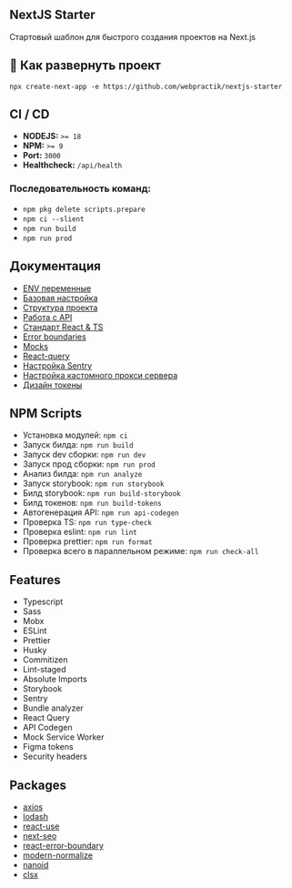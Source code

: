 ## NextJS Starter

Стартовый шаблон для быстрого создания проектов на Next.js

## 🚀 Как развернуть проект

```
npx create-next-app -e https://github.com/webpractik/nextjs-starter
```

## CI / CD
- **NODEJS:** ```>= 18```
- **NPM:** ```>= 9```
- **Port:** ```3000```
- **Healthcheck:** ```/api/health```

### Последовательность команд:
- `npm pkg delete scripts.prepare`
- `npm ci --slient`
- `npm run build`
- `npm run prod`

## Документация
- [ENV переменные](docs/env.md)
- [Базовая настройка](docs/settings.md)
- [Структура проекта](https://docs.w6p.ru/frontend/nextjs-starter/project-structure)
- [Работа с API](https://docs.w6p.ru/frontend/nextjs-starter/api)
- [Стандарт React & TS](https://docs.w6p.ru/frontend/nextjs-starter/react-typescript)
- [Error boundaries](https://docs.w6p.ru/frontend/nextjs-starter/boundaries)
- [Mocks](https://docs.w6p.ru/frontend/nextjs-starter/mocks)
- [React-query](https://docs.w6p.ru/frontend/nextjs-starter/queries)
- [Настройка Sentry](https://docs.w6p.ru/frontend/nextjs-starter/sentry)
- [Настройка кастомного прокси сервера](https://docs.w6p.ru/frontend/nextjs-starter/custom-proxy)
- [Дизайн токены](https://docs.w6p.ru/frontend/nextjs-starter/figma-tokens)

## NPM Scripts
- Установка модулей:  ```npm ci``` 
- Запуск билда: ```npm run build```
- Запуск dev сборки: ```npm run dev```
- Запуск прод сборки: ```npm run prod``` 
- Анализ билда: ```npm run analyze```
- Запуск storybook: ```npm run storybook```
- Билд storybook: ```npm run build-storybook```
- Билд токенов: ```npm run build-tokens```
- Автогенерация API: ```npm run api-codegen```
- Проверка TS: ```npm run type-check```
- Проверка eslint: ```npm run lint```
- Проверка prettier: ```npm run format``` 
- Проверка всего в параллельном режиме: ```npm run check-all```

## Features
- Typescript
- Sass
- Mobx
- ESLint
- Prettier
- Husky
- Commitizen
- Lint-staged
- Absolute Imports
- Storybook
- Sentry
- Bundle analyzer
- React Query
- API Codegen
- Mock Service Worker
- Figma tokens
- Security headers

## Packages
- [axios](https://axios-http.com/ru/docs/intro)
- [lodash](https://lodash.com/docs)
- [react-use](https://github.com/streamich/react-use#readme)
- [next-seo](https://www.npmjs.com/package/next-seo)
- [react-error-boundary](https://www.npmjs.com/package/react-error-boundary)
- [modern-normalize](https://www.npmjs.com/package/modern-normalize)
- [nanoid](https://www.npmjs.com/package/nanoid)
- [clsx](https://www.npmjs.com/package/clsx)
